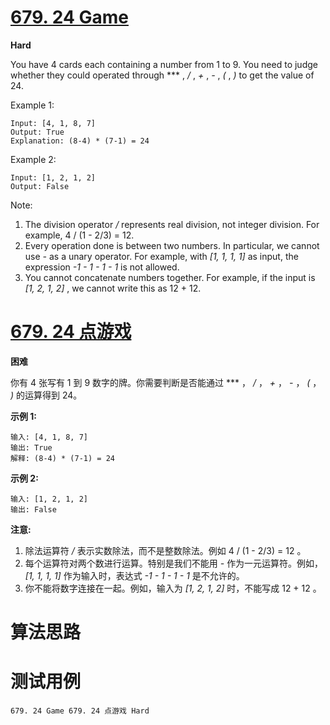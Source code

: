 # [679. 24 Game][enTitle]

**Hard**

You have 4 cards each containing a number from 1 to 9. You need to judge whether they could operated through  *** ,  */* ,  *+* ,  *-* ,  *(* ,  *)*  to get the value of 24.

Example 1:

```
Input: [4, 1, 8, 7]
Output: True
Explanation: (8-4) * (7-1) = 24

```



Example 2:

```
Input: [1, 2, 1, 2]
Output: False

```



Note:

1. The division operator  */*  represents real division, not integer division. For example, 4 / (1 - 2/3) = 12. 
2. Every operation done is between two numbers. In particular, we cannot use  *-*  as a unary operator. For example, with  *[1, 1, 1, 1]*  as input, the expression  *-1 - 1 - 1 - 1*  is not allowed. 
3. You cannot concatenate numbers together. For example, if the input is  *[1, 2, 1, 2]* , we cannot write this as 12 + 12.






# [679. 24 点游戏][cnTitle]

**困难**

你有 4 张写有 1 到 9 数字的牌。你需要判断是否能通过  *** ， */* ， *+* ， *-* ， *(* ， *)*  的运算得到 24。

**示例 1:** 

```
输入: [4, 1, 8, 7]
输出: True
解释: (8-4) * (7-1) = 24

```

**示例 2:** 

```
输入: [1, 2, 1, 2]
输出: False

```

**注意:** 

1. 除法运算符  */*  表示实数除法，而不是整数除法。例如 4 / (1 - 2/3) = 12 。 
2. 每个运算符对两个数进行运算。特别是我们不能用  *-*  作为一元运算符。例如， *[1, 1, 1, 1]*  作为输入时，表达式  *-1 - 1 - 1 - 1*  是不允许的。 
3. 你不能将数字连接在一起。例如，输入为  *[1, 2, 1, 2]*  时，不能写成 12 + 12 。




# 算法思路

# 测试用例
```
679. 24 Game 679. 24 点游戏 Hard
```

[enTitle]: https://leetcode.com/problems/24-game/
[cnTitle]: https://leetcode-cn.com/problems/24-game/
